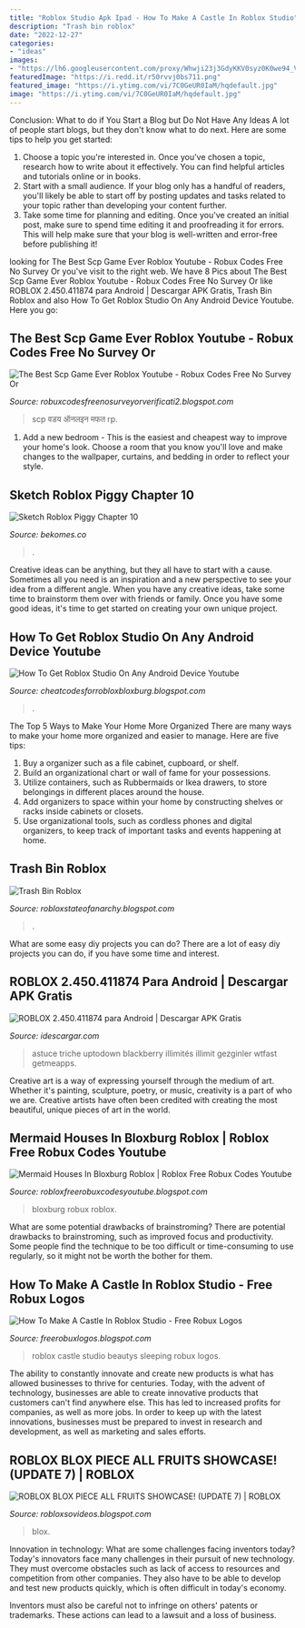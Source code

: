 ```yaml
---
title: "Roblox Studio Apk Ipad - How To Make A Castle In Roblox Studio"
description: "Trash bin roblox"
date: "2022-12-27"
categories:
- "ideas"
images:
- "https://lh6.googleusercontent.com/proxy/Whwji23j3GdyKKV0syz0K0we94_V7gHd-CHhKRLLQmd-3ySfeoXgmmGTwgnWHCpFx4NNL7-OhL_eGolkzG80oYmUbxXgBipl=w1200-h630-pd"
featuredImage: "https://i.redd.it/r50rvvj0bs711.png"
featured_image: "https://i.ytimg.com/vi/7C0GeUR0IaM/hqdefault.jpg"
image: "https://i.ytimg.com/vi/7C0GeUR0IaM/hqdefault.jpg"
---
```



Conclusion: What to do if You Start a Blog but Do Not Have Any Ideas
A lot of people start blogs, but they don't know what to do next. Here are some tips to help you get started: 
1) Choose a topic you're interested in. Once you've chosen a topic, research how to write about it effectively. You can find helpful articles and tutorials online or in books.
2) Start with a small audience. If your blog only has a handful of readers, you'll likely be able to start off by posting updates and tasks related to your topic rather than developing your content further. 
3) Take some time for planning and editing. Once you've created an initial post, make sure to spend time editing it and proofreading it for errors. This will help make sure that your blog is well-written and error-free before publishing it!

	

		
looking for The Best Scp Game Ever Roblox Youtube - Robux Codes Free No Survey Or you've visit to the right web. We have 8 Pics about The Best Scp Game Ever Roblox Youtube - Robux Codes Free No Survey Or like ROBLOX 2.450.411874 para Android | Descargar APK Gratis, Trash Bin Roblox and also How To Get Roblox Studio On Any Android Device Youtube. Here you go:
		
    
## The Best Scp Game Ever Roblox Youtube - Robux Codes Free No Survey Or

<img loading=lazy src="https://i.ytimg.com/vi/Cz6JDSdcH44/maxresdefault.jpg" onerror="this.onerror=null;this.src='https://tse4.mm.bing.net/th?id=OIP.GDtt5xnZ7wmnhX3SXPc6MwHaEK&amp;pid=15.1';" alt="The Best Scp Game Ever Roblox Youtube - Robux Codes Free No Survey Or">

_Source: robuxcodesfreenosurveyorverificati2.blogspot.com_

>scp वडय ऑनलइन मफत rp. 

	

1. Add a new bedroom - This is the easiest and cheapest way to improve your home's look. Choose a room that you know you'll love and make changes to the wallpaper, curtains, and bedding in order to reflect your style.

    
## Sketch Roblox Piggy Chapter 10

<img loading=lazy src="https://i.ytimg.com/vi/p0RzZXdpxdQ/maxresdefault.jpg" onerror="this.onerror=null;this.src='https://tse1.mm.bing.net/th?id=OIP.5OQpTzW83hx-qHLfINiCEwHaEK&amp;pid=15.1';" alt="Sketch Roblox Piggy Chapter 10">

_Source: bekomes.co_

>. 

	

Creative ideas can be anything, but they all have to start with a cause. Sometimes all you need is an inspiration and a new perspective to see your idea from a different angle. When you have any creative ideas, take some time to brainstorm them over with friends or family. Once you have some good ideas, it's time to get started on creating your own unique project.

    
## How To Get Roblox Studio On Any Android Device Youtube

<img loading=lazy src="https://lh6.googleusercontent.com/proxy/xsNJdzoEWkxVzCdk8J-70M0Qgjp7W8sG4uVdlbIb5RWUfpk8L1pC6ORtwpYD4KjWXh2rsL3W4bt5zmLnlfKF7fVEaQCgwrEDjoAHAdMI2V3RueXvgBo6lkHoA_GS9xkcAF2PT_ptvqgQZQN63knhhFlFmGNANt3on043cUVWVxm3lppMd6ctzWzxrkeowyAIUcS6uUBHT7UtoHiinyUReZpL9R5Y3PAwQrrpGg=w1200-h630-p-k-no-nu" onerror="this.onerror=null;this.src='https://tse2.mm.bing.net/th?id=OIP.0z9xbzmUSxBF7BzrYmO5aAHaD4&amp;pid=15.1';" alt="How To Get Roblox Studio On Any Android Device Youtube">

_Source: cheatcodesforrobloxbloxburg.blogspot.com_

>. 

	

The Top 5 Ways to Make Your Home More Organized
There are many ways to make your home more organized and easier to manage. Here are five tips: 
1. Buy a organizer such as a file cabinet, cupboard, or shelf. 
2. Build an organizational chart or wall of fame for your possessions. 
3. Utilize containers, such as Rubbermaids or Ikea drawers, to store belongings in different places around the house. 
4. Add organizers to space within your home by constructing shelves or racks inside cabinets or closets. 
5. Use organizational tools, such as cordless phones and digital organizers, to keep track of important tasks and events happening at home.

    
## Trash Bin Roblox

<img loading=lazy src="https://lh6.googleusercontent.com/proxy/Kgwb64jqC6OpBrevMwBlv4wRGGbW8MhpvErwqzXV-B53UGzrXl_J7bwKgoV-H3vyBn4GzF9EmSOzF_Kf_B0rodCsqrIz-gaQoHKl77554OsJzC10AUOgSuOKiQZ3gXqduRnevKmH2W1EOxwaDnTjcvjIkvGieB04w2wEdvN2nZD4J89EFnabjS2JTFhvY80u4xZM85UvITWRljZAM1EiPcRuh5zyL0qcCRmhFbCibLHhsV8=w1200-h630-p-k-no-nu" onerror="this.onerror=null;this.src='https://tse1.mm.bing.net/th?id=OIP.Y7pzEE5lmRPEhU8Lbd6MGAHaEq&amp;pid=15.1';" alt="Trash Bin Roblox">

_Source: robloxstateofanarchy.blogspot.com_

>. 

	

What are some easy diy projects you can do?
There are a lot of easy diy projects you can do, if you have some time and interest.

    
## ROBLOX 2.450.411874 Para Android | Descargar APK Gratis

<img loading=lazy src="https://idescargar.com/wp-content/uploads/2018/01/descargar-roblox-android-169x300.jpg" onerror="this.onerror=null;this.src='https://tse4.mm.bing.net/th?id=OIP.vxIy5te-3A3SHUtexwCO9gAAAA&amp;pid=15.1';" alt="ROBLOX 2.450.411874 para Android | Descargar APK Gratis">

_Source: idescargar.com_

>astuce triche uptodown blackberry illimités illimit gezginler wtfast getmeapps. 

	

Creative art is a way of expressing yourself through the medium of art. Whether it's painting, sculpture, poetry, or music, creativity is a part of who we are. Creative artists have often been credited with creating the most beautiful, unique pieces of art in the world.

    
## Mermaid Houses In Bloxburg Roblox | Roblox Free Robux Codes Youtube

<img loading=lazy src="https://lh6.googleusercontent.com/proxy/Whwji23j3GdyKKV0syz0K0we94_V7gHd-CHhKRLLQmd-3ySfeoXgmmGTwgnWHCpFx4NNL7-OhL_eGolkzG80oYmUbxXgBipl=w1200-h630-pd" onerror="this.onerror=null;this.src='https://tse1.mm.bing.net/th?id=OIP.ubkkDjQt3jOgworKHFcc6QHaD4&amp;pid=15.1';" alt="Mermaid Houses In Bloxburg Roblox | Roblox Free Robux Codes Youtube">

_Source: robloxfreerobuxcodesyoutube.blogspot.com_

>bloxburg robux roblox. 

	

What are some potential drawbacks of brainstroming?
There are potential drawbacks to brainstroming, such as improved focus and productivity. Some people find the technique to be too difficult or time-consuming to use regularly, so it might not be worth the bother for them.

    
## How To Make A Castle In Roblox Studio - Free Robux Logos

<img loading=lazy src="https://i.redd.it/r50rvvj0bs711.png" onerror="this.onerror=null;this.src='https://tse3.mm.bing.net/th?id=OIP.DrX4Cl4hTL9dYge4uxHZeAHaE6&amp;pid=15.1';" alt="How To Make A Castle In Roblox Studio - Free Robux Logos">

_Source: freerobuxlogos.blogspot.com_

>roblox castle studio beautys sleeping robux logos. 

	

The ability to constantly innovate and create new products is what has allowed businesses to thrive for centuries. Today, with the advent of technology, businesses are able to create innovative products that customers can't find anywhere else. This has led to increased profits for companies, as well as more jobs. In order to keep up with the latest innovations, businesses must be prepared to invest in research and development, as well as marketing and sales efforts.

    
## ROBLOX BLOX PIECE ALL FRUITS SHOWCASE! (UPDATE 7) | ROBLOX

<img loading=lazy src="https://i.ytimg.com/vi/7C0GeUR0IaM/hqdefault.jpg" onerror="this.onerror=null;this.src='https://tse1.mm.bing.net/th?id=OIP.1DGAPxylx99WpDmQTKL7PAHaFj&amp;pid=15.1';" alt="ROBLOX BLOX PIECE ALL FRUITS SHOWCASE! (UPDATE 7) | ROBLOX">

_Source: robloxsovideos.blogspot.com_

>blox. 

	

Innovation in technology: What are some challenges facing inventors today?
Today's innovators face many challenges in their pursuit of new technology. They must overcome obstacles such as lack of access to resources and competition from other companies. They also have to be able to develop and test new products quickly, which is often difficult in today's economy.

Inventors must also be careful not to infringe on others' patents or trademarks. These actions can lead to a lawsuit and a loss of business.

